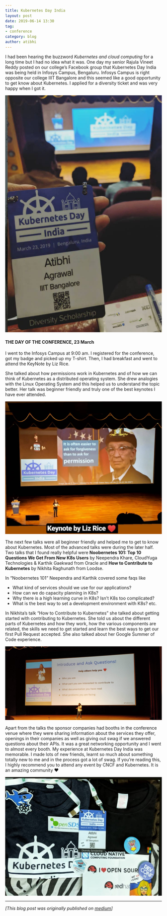 ```yaml
---
title: Kubernetes Day India
layout: post
date: 2019-06-14 13:30
tag:
- conference
category: blog
author: atibhi
---
```


I had been hearing the buzzword *Kubernetes and cloud computing* for a long time but I had no idea what it was. One day my senior Rajula Vineet Reddy posted on our college’s Facebook group that Kubernetes Day India was being held in Infosys Campus, Bengaluru. Infosys Campus is right opposite our college IIIT Bangalore and this seemed like a good opportunity to get know about Kubernetes. I applied for a diversity ticket and was very happy when I got it.

![Image-1](images/k1.jpeg)

#### THE DAY OF THE CONFERENCE, 23 March

I went to the Infosys Campus at 9:00 am. I registered for the conference, got my badge and picked up my T-shirt. Then, I had breakfast and went to attend the KeyNote by Liz Rice.

She talked about how permissions work in Kubernetes and of how we can think of Kubernetes as a distributed operating system. She drew analogies with the Linux Operating System and this helped us to understand the topic better. Her talk was beginner friendly and truly one of the best keynotes I have ever attended.

![I2](images/k2.jpeg)

The next few talks were all beginner friendly and helped me to get to know about Kubernetes. Most of the advanced talks were during the later half.
Two talks that I found really helpful were **Noobernetes 101: Top 10 Questions We Get From New K8s Users** by Neependra Khare, CloudYuga Technologies & Karthik Gaekwad from Oracle and **How to Contribute to Kubernetes** by Nikhita Raghunath from Loodse.

In “Noobernetes 101” Neependra and Karthik covered some faqs like 
- What kind of services should we use for our applications?
- How can we do capacity planning in K8s? 
- Why there is a high learning curve in K8s? Isn’t K8s too complicated?
- What is the best way to set a development environment with K8s? etc.

In Nikhita’s talk “How to Contribute to Kubernetes” she talked about getting started with contributing to Kubernetes. She told us about the different parts of Kubernetes and how they work, how the various components are related, the skills we need to get started and learn the best ways to get our first Pull Request accepted. She also talked about her Google Summer of Code experience.

![Image-3](images/k3.jpeg)

Apart from the talks the sponsor companies had booths in the conference venue where they were sharing information about the services they offer, openings in their companies as well as giving out swag if we answered questions about their APIs. It was a great networking opportunity and I went to almost every booth.
My experience at Kubernetes Day India was memorable. I made lots of new friends, learnt so much about something totally new to me and in the process got a lot of swag. If you’re reading this, I highly recommend you to attend any event by CNCF and Kubernetes. It is an amazing community ❤

![Image-4](images/k4.jpeg)

-----

*[This blog post was originally published on [medium](https://medium.com/@atibhiagrawal/my-experience-at-kubernetes-day-india-2019-deaa34c2b650)]*